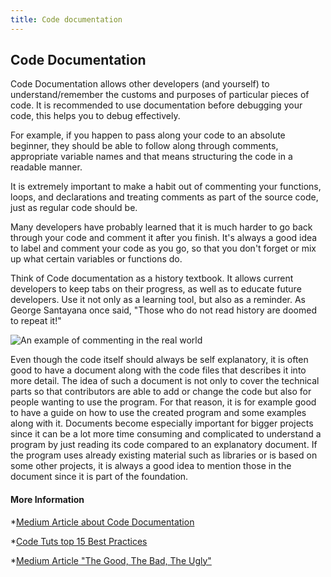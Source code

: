 ```yaml
---
title: Code documentation
---
```

## Code Documentation
 
Code Documentation allows other developers (and yourself) to understand/remember the customs and purposes of particular pieces of code. It is recommended to use documentation before debugging your code, this helps you to debug effectively.

For example, if you happen to pass along your code to an absolute beginner, they should be able to follow along through comments, appropriate variable names and that means structuring the code in a readable manner. 

It is extremely important to make a habit out of commenting your functions, loops, and declarations and treating comments as part of the source code, just as regular code should be.

Many developers have probably learned that it is much harder to go back through your code and comment it after you finish. It's always a good idea to label and comment your code as you go, so that you don't forget or mix up what certain variables or functions do.

Think of Code documentation as a history textbook. It allows current developers to keep tabs on their progress, as well as to educate future developers. Use it not only as a learning tool, but also as a reminder. As George Santayana once said, "Those who do not read history are doomed to repeat it!"


![An example of commenting in the real world](https://cdn-images-1.medium.com/max/1620/1*Pyxsc7Uixbitv5myywaA_Q.jpeg)

Even though the code itself should always be self explanatory, it is often good to have a document along with the code files that describes it into more detail. The idea of such a document is not only to cover the technical parts so that contributors are able to add or change the code but also for people wanting to use the program. For that reason, it is for example good to have a guide on how to use the created program and some examples along with it. Documents become especially important for bigger projects since it can be a lot more time consuming and complicated to understand a program by just reading its code compared to an explanatory document. 
If the program uses already existing material such as libraries or is based on some other projects, it is always a good idea to mention those in the document since it is part of the foundation.


#### More Information

*[Medium Article about Code Documentation](https://medium.com/@andrewgoldis/how-to-document-source-code-responsibly-2b2f303aa525)

*[Code Tuts top 15 Best Practices](https://code.tutsplus.com/tutorials/top-15-best-practices-for-writing-super-readable-code--net-8118)

*[Medium Article "The Good, The Bad, The Ugly"](https://medium.freecodecamp.org/code-comments-the-good-the-bad-and-the-ugly-be9cc65fbf83)
